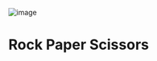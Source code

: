 ![image](https://user-images.githubusercontent.com/87518350/134509571-d9e3635c-ebb7-490c-aa74-4121e311faf1.png)
# Rock Paper Scissors
